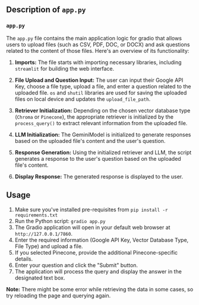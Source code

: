 ## Description of `app.py` 

### `app.py`

The `app.py` file contains the main application logic for gradio that allows users to upload files (such as CSV, PDF, DOC, or DOCX) and ask questions related to the content of those files. Here's an overview of its functionality:

1. **Imports:** The file starts with importing necessary libraries, including `streamlit` for building the web interface.

3. **File Upload and Question Input:** The user can input their Google API Key, choose a file type, upload a file, and enter a question related to the uploaded file. `os` and  `shutil` libraries are used for saving the uploaded files on local device and updates the `upload_file_path`.

4. **Retriever Initialization:** Depending on the chosen vector database type (`Chroma` or `Pinecone`), the appropriate retriever is initialized by the `process_query()` to extract relevant information from the uploaded file.

5. **LLM Initialization:** The GeminiModel is initialized to generate responses based on the uploaded file's content and the user's question.

6. **Response Generation:** Using the initialized retriever and LLM, the script generates a response to the user's question based on the uploaded file's content.

7. **Display Response:** The generated response is displayed to the user.


## Usage

1. Make sure you've installed pre-requisites from `pip install -r requirements.txt`
1. Run the Python script: `gradio app.py`
2. The Gradio application will open in your default web browser at `http://127.0.0.1/7860`.
3. Enter the required information (Google API Key, Vector Database Type, File Type) and upload a file.
4. If you selected Pinecone, provide the additional Pinecone-specific details.
5. Enter your question and click the "Submit" button.
6. The application will process the query and display the answer in the designated text box.

**Note:** There might be some error while retrieving the data in some cases, so try reloading the page and querying again.